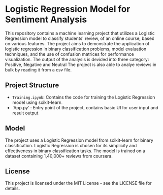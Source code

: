 # Logistic Regression Model for Sentiment Analysis

This repository contains a machine learning project that utilizes a Logistic Regression model to classify students' review, of an online course, based on various features. The project aims to demonstrate the application of logistic regression in binary classification problems, model evaluation techniques, and the use of confusion matrices for performance visualization.
The output of the analysis is devided into three category: Positive, Negative and Neutral
The project is also able to analye reviews in bulk by reading it from a csv file.

## Project Structure

- `Training.ipynb`: Contains the code for training the Logistic Regression model using scikit-learn.
- 'App.py' : Entry point of the project, contains basic UI for user input and result output

## Model

The project uses a Logistic Regression model from scikit-learn for binary classification. Logistic Regression is chosen for its simplicity and effectiveness in binary classification tasks.
The model is trained on a dataset containing 1,40,000+ reviews from coursera.

## License
This project is licensed under the MIT License - see the LICENSE file for details.
